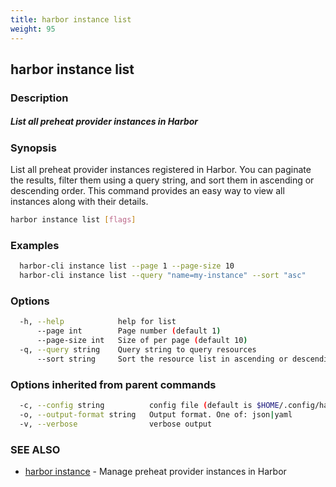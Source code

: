 ```yaml
---
title: harbor instance list
weight: 95
---
```

## harbor instance list

### Description

##### List all preheat provider instances in Harbor

### Synopsis

List all preheat provider instances registered in Harbor. You can paginate the results, 
filter them using a query string, and sort them in ascending or descending order. 
This command provides an easy way to view all instances along with their details.

```sh
harbor instance list [flags]
```

### Examples

```sh
  harbor-cli instance list --page 1 --page-size 10
  harbor-cli instance list --query "name=my-instance" --sort "asc"
```

### Options

```sh
  -h, --help            help for list
      --page int        Page number (default 1)
      --page-size int   Size of per page (default 10)
  -q, --query string    Query string to query resources
      --sort string     Sort the resource list in ascending or descending order
```

### Options inherited from parent commands

```sh
  -c, --config string          config file (default is $HOME/.config/harbor-cli/config.yaml)
  -o, --output-format string   Output format. One of: json|yaml
  -v, --verbose                verbose output
```

### SEE ALSO

* [harbor instance](harbor-instance.md)	 - Manage preheat provider instances in Harbor

